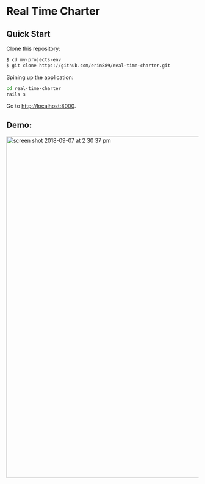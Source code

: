 # Real Time Charter

## Quick Start

Clone this repository:

```bash
$ cd my-projects-env
$ git clone https://github.com/erin889/real-time-charter.git
```

Spining up the application:

```bash
cd real-time-charter
rails s
```

Go to [http://localhost:8000](http://localhost:3000/music-charts).

## Demo:

<img width="892" alt="screen shot 2018-09-07 at 2 30 37 pm" src="https://user-images.githubusercontent.com/38885911/45236882-284bad00-b2ab-11e8-979d-279c0b56649c.png">
